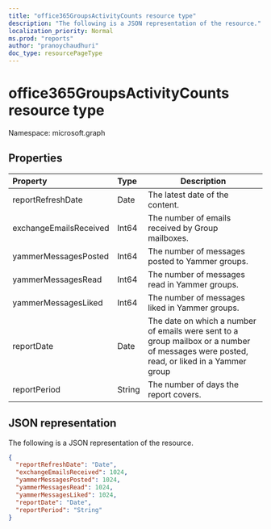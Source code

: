 ```yaml
---
title: "office365GroupsActivityCounts resource type"
description: "The following is a JSON representation of the resource."
localization_priority: Normal
ms.prod: "reports"
author: "pranoychaudhuri"
doc_type: resourcePageType
---
```


# office365GroupsActivityCounts resource type

Namespace: microsoft.graph

## Properties

| Property               | Type   | Description                              |
| :--------------------- | :----- | ---------------------------------------- |
| reportRefreshDate      | Date   | The latest date of the content.          |
| exchangeEmailsReceived | Int64  | The number of emails received by Group mailboxes. |
| yammerMessagesPosted   | Int64  | The number of messages posted to Yammer groups. |
| yammerMessagesRead     | Int64  | The number of messages read in Yammer groups. |
| yammerMessagesLiked    | Int64  | The number of messages liked in Yammer groups. |
| reportDate             | Date   | The date on which a number of emails were sent to a group mailbox or a number of messages were posted, read, or liked in a Yammer group |
| reportPeriod           | String | The number of days the report covers.    |

## JSON representation

The following is a JSON representation of the resource.

<!-- {
  "blockType": "resource",
  "@odata.type": "microsoft.graph.office365GroupsActivityCounts"
} -->

```json
{
  "reportRefreshDate": "Date", 
  "exchangeEmailsReceived": 1024, 
  "yammerMessagesPosted": 1024, 
  "yammerMessagesRead": 1024, 
  "yammerMessagesLiked": 1024, 
  "reportDate": "Date", 
  "reportPeriod": "String"
}
```
